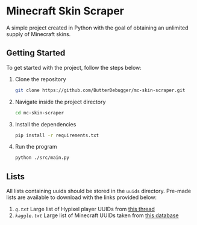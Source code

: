 # Minecraft Skin Scraper

A simple project created in Python with the goal of obtaining an unlimited supply of Minecraft skins.

## Getting Started

To get started with the project, follow the steps below:

1. Clone the repository

    ```bash
    git clone https://github.com/ButterDebugger/mc-skin-scraper.git
    ```

2. Navigate inside the project directory

    ```bash
    cd mc-skin-scraper
    ```

3. Install the dependencies

    ```bash
    pip install -r requirements.txt
    ```

4. Run the program

    ```bash
    python ./src/main.py
    ```

## Lists

All lists containing uuids should be stored in the `uuids` directory. Pre-made lists are available to download with the links provided below:

1. _`q.txt`_ Large list of Hypixel player UUIDs from [this thread](https://hypixel.net/threads/mc-player-uuid-list-7-000-000.4706530/)
2. _`kaggle.txt`_ Large list of Minecraft UUIDs taken from [this database](https://www.kaggle.com/datasets/sha2048/minecraft-skin-dataset?select=Skins)
